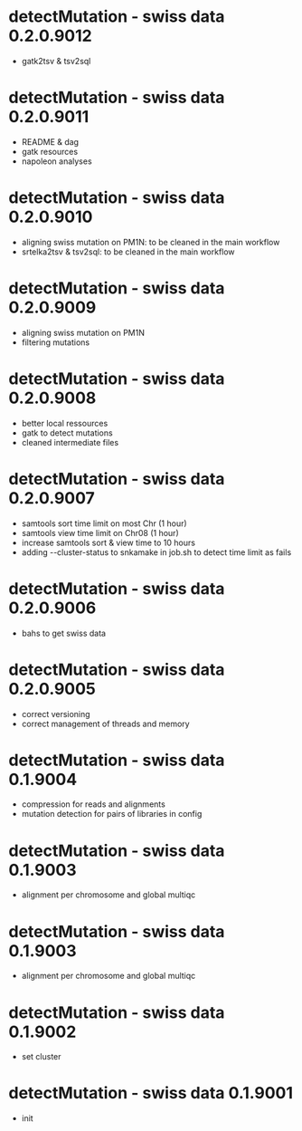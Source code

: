 # detectMutation - swiss data 0.2.0.9012
* gatk2tsv & tsv2sql

# detectMutation - swiss data 0.2.0.9011
* README & dag
* gatk resources
* napoleon analyses

# detectMutation - swiss data 0.2.0.9010
* aligning swiss mutation on PM1N: to be cleaned in the main workflow
* srtelka2tsv & tsv2sql: to be cleaned in the main workflow

# detectMutation - swiss data 0.2.0.9009
* aligning swiss mutation on PM1N
* filtering mutations

# detectMutation - swiss data 0.2.0.9008
* better local ressources
* gatk to detect mutations
* cleaned intermediate files

# detectMutation - swiss data 0.2.0.9007
* samtools sort time limit on most Chr (1 hour)
* samtools view time limit on Chr08 (1 hour)
* increase samtools sort & view time to 10 hours
* adding --cluster-status to snkamake in job.sh to detect time limit as fails

# detectMutation - swiss data 0.2.0.9006
* bahs to get swiss data

# detectMutation - swiss data 0.2.0.9005
* correct versioning
* correct management of threads and memory

# detectMutation - swiss data 0.1.9004
* compression for reads and alignments
* mutation detection for pairs of libraries in config

# detectMutation - swiss data 0.1.9003
* alignment per chromosome and global multiqc

# detectMutation - swiss data 0.1.9003
* alignment per chromosome and global multiqc

# detectMutation - swiss data 0.1.9002
* set cluster

# detectMutation - swiss data 0.1.9001
* init
